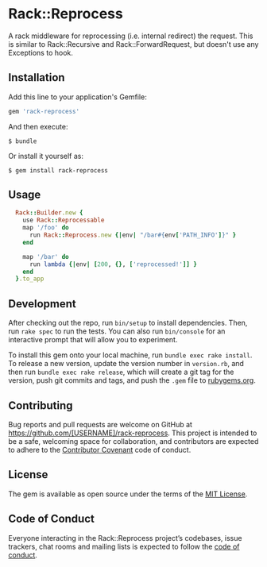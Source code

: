# Rack::Reprocess
A rack middleware for reprocessing (i.e. internal redirect) the request. This is similar to Rack::Recursive and Rack::ForwardRequest, but doesn't use any Exceptions to hook.

## Installation

Add this line to your application's Gemfile:

```ruby
gem 'rack-reprocess'
```

And then execute:

    $ bundle

Or install it yourself as:

    $ gem install rack-reprocess

## Usage

```ruby
  Rack::Builder.new {
    use Rack::Reprocessable
    map '/foo' do
      run Rack::Reprocess.new {|env| "/bar#{env['PATH_INFO']}" }
    end

    map '/bar' do
      run lambda {|env| [200, {}, ['reprocessed!']] }
    end
  }.to_app
```

## Development

After checking out the repo, run `bin/setup` to install dependencies. Then, run `rake spec` to run the tests. You can also run `bin/console` for an interactive prompt that will allow you to experiment.

To install this gem onto your local machine, run `bundle exec rake install`. To release a new version, update the version number in `version.rb`, and then run `bundle exec rake release`, which will create a git tag for the version, push git commits and tags, and push the `.gem` file to [rubygems.org](https://rubygems.org).

## Contributing

Bug reports and pull requests are welcome on GitHub at https://github.com/[USERNAME]/rack-reprocess. This project is intended to be a safe, welcoming space for collaboration, and contributors are expected to adhere to the [Contributor Covenant](http://contributor-covenant.org) code of conduct.

## License

The gem is available as open source under the terms of the [MIT License](http://opensource.org/licenses/MIT).

## Code of Conduct

Everyone interacting in the Rack::Reprocess project’s codebases, issue trackers, chat rooms and mailing lists is expected to follow the [code of conduct](https://github.com/[USERNAME]/rack-reprocess/blob/master/CODE_OF_CONDUCT.md).
